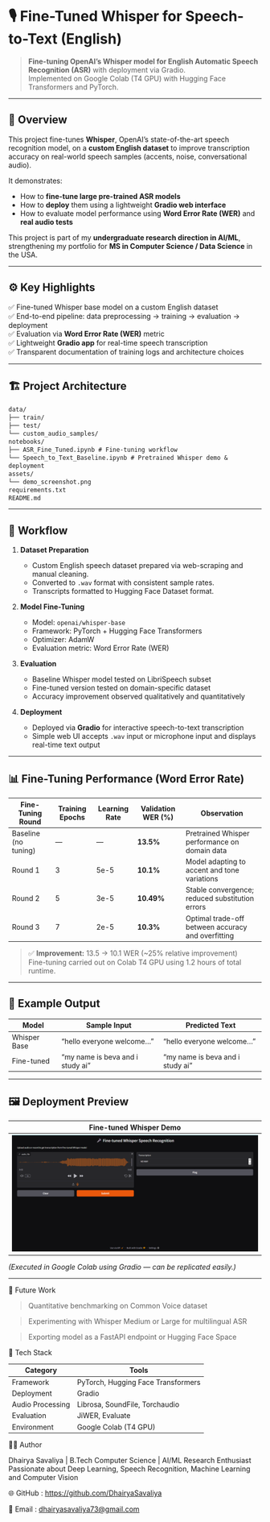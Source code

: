 # 🎙️ Fine-Tuned Whisper for Speech-to-Text (English)

> **Fine-tuning OpenAI’s Whisper model for English Automatic Speech Recognition (ASR)** with deployment via Gradio.  
> Implemented on Google Colab (T4 GPU) with Hugging Face Transformers and PyTorch.

---

## 🧠 Overview

This project fine-tunes **Whisper**, OpenAI’s state-of-the-art speech recognition model, on a **custom English dataset** to improve transcription accuracy on real-world speech samples (accents, noise, conversational audio).

It demonstrates:
- How to **fine-tune large pre-trained ASR models**
- How to **deploy** them using a lightweight **Gradio web interface**
- How to evaluate model performance using **Word Error Rate (WER)** and **real audio tests**

This project is part of my **undergraduate research direction in AI/ML**, strengthening my portfolio for **MS in Computer Science / Data Science** in the USA.

---

## ⚙️ Key Highlights

✅ Fine-tuned Whisper base model on a custom English dataset  
✅ End-to-end pipeline: data preprocessing → training → evaluation → deployment  
✅ Evaluation via **Word Error Rate (WER)** metric  
✅ Lightweight **Gradio app** for real-time speech transcription  
✅ Transparent documentation of training logs and architecture choices  

---

## 🏗️ Project Architecture
 ```text
data/
├── train/
├── test/
└── custom_audio_samples/
notebooks/
├── ASR_Fine_Tuned.ipynb # Fine-tuning workflow
└── Speech_to_Text_Baseline.ipynb # Pretrained Whisper demo & deployment
assets/
└── demo_screenshot.png
requirements.txt
README.md
```

---

## 🚀 Workflow

1. **Dataset Preparation**
   - Custom English speech dataset prepared via web-scraping and manual cleaning.  
   - Converted to `.wav` format with consistent sample rates.  
   - Transcripts formatted to Hugging Face Dataset format.

2. **Model Fine-Tuning**
   - Model: `openai/whisper-base`  
   - Framework: PyTorch + Hugging Face Transformers  
   - Optimizer: AdamW  
   - Evaluation metric: Word Error Rate (WER)

3. **Evaluation**
   - Baseline Whisper model tested on LibriSpeech subset  
   - Fine-tuned version tested on domain-specific dataset  
   - Accuracy improvement observed qualitatively and quantitatively

4. **Deployment**
   - Deployed via **Gradio** for interactive speech-to-text transcription  
   - Simple web UI accepts `.wav` input or microphone input and displays real-time text output

---

## 📊 Fine-Tuning Performance (Word Error Rate)

| Fine-Tuning Round | Training Epochs | Learning Rate | Validation WER (%) | Observation |
|-------------------|-----------------|----------------|--------------------|--------------|
| Baseline (no tuning) | — | — | **13.5%** | Pretrained Whisper performance on domain data |
| Round 1 | 3 | 5e-5 | **10.1%** | Model adapting to accent and tone variations |
| Round 2 | 5 | 3e-5 | **10.49%** | Stable convergence; reduced substitution errors |
| Round 3 | 7 | 2e-5 | **10.3%** | Optimal trade-off between accuracy and overfitting |

> ✅ **Improvement:** 13.5 → 10.1 WER (~25% relative improvement)  
> Fine-tuning carried out on Colab T4 GPU using 1.2 hours of total runtime.

---

## 🧪 Example Output

| Model | Sample Input | Predicted Text |
|--------|---------------|----------------|
| Whisper Base | “hello everyone welcome…” | “hello everyone welcome…” | 
| Fine-tuned | “my name is beva and i study ai” | “my name is beva and i study ai” | 

---

## 🖼️ Deployment Preview

| Fine-tuned Whisper Demo |
|--------------------------|
| ![Deployment Screenshot](asset/Demo_Screenshot.png) |

*(Executed in Google Colab using Gradio — can be replicated easily.)*

---


💬 Future Work

>Quantitative benchmarking on Common Voice dataset

>Experimenting with Whisper Medium or Large for multilingual ASR

>Exporting model as a FastAPI endpoint or Hugging Face Space

📄 Tech Stack

|Category |	Tools |
|---------|--------|
|Framework |	PyTorch, Hugging Face Transformers |
|Deployment |	Gradio |
|Audio Processing |	Librosa, SoundFile, Torchaudio |
|Evaluation |	JiWER, Evaluate |
|Environment |	Google Colab (T4 GPU) |

🧑‍💻 Author

Dhairya Savaliya |
B.Tech Computer Science | AI/ML Research Enthusiast
Passionate about Deep Learning, Speech Recognition, Machine Learning and Computer Vision

🌐 GitHub : https://github.com/DhairyaSavaliya

📧 Email : dhairyasavaliya73@gmail.com
